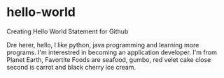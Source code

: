 # hello-world
Creating Hello World Statement for Github

Dre herer, hello, I like python, java programming and learning more programs. I'm interestred in becoming an application developer. I'm from Planet Earth, Favortite Foods are seafood, gumbo, red velet cake close second is carrot and black cherry ice cream. 
